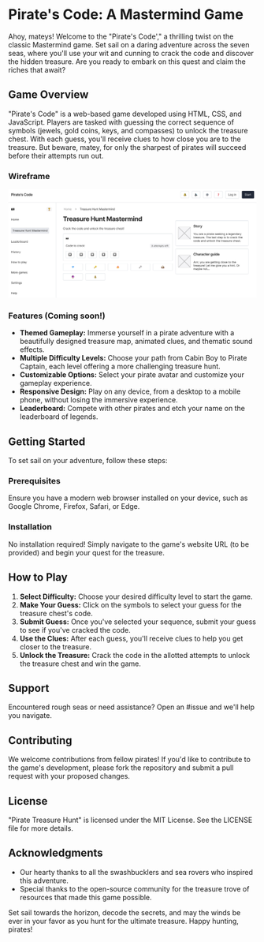 # Pirate's Code: A Mastermind Game

Ahoy, mateys! Welcome to the "Pirate's Code'," a thrilling twist on the classic Mastermind game. Set sail on a daring adventure across the seven seas, where you'll use your wit and cunning to crack the code and discover the hidden treasure. Are you ready to embark on this quest and claim the riches that await?

## Game Overview

"Pirate's Code" is a web-based game developed using HTML, CSS, and JavaScript. Players are tasked with guessing the correct sequence of symbols (jewels, gold coins, keys, and compasses) to unlock the treasure chest. With each guess, you'll receive clues to how close you are to the treasure. But beware, matey, for only the sharpest of pirates will succeed before their attempts run out.

### Wireframe

<img src="wireframe.png">

### Features (Coming soon!)

- **Themed Gameplay:** Immerse yourself in a pirate adventure with a beautifully designed treasure map, animated clues, and thematic sound effects.
- **Multiple Difficulty Levels:** Choose your path from Cabin Boy to Pirate Captain, each level offering a more challenging treasure hunt.
- **Customizable Options:** Select your pirate avatar and customize your gameplay experience.
- **Responsive Design:** Play on any device, from a desktop to a mobile phone, without losing the immersive experience.
- **Leaderboard:** Compete with other pirates and etch your name on the leaderboard of legends.

## Getting Started

To set sail on your adventure, follow these steps:

### Prerequisites

Ensure you have a modern web browser installed on your device, such as Google Chrome, Firefox, Safari, or Edge.

### Installation

No installation required! Simply navigate to the game's website URL (to be provided) and begin your quest for the treasure.

## How to Play

1. **Select Difficulty:** Choose your desired difficulty level to start the game.
2. **Make Your Guess:** Click on the symbols to select your guess for the treasure chest's code.
3. **Submit Guess:** Once you've selected your sequence, submit your guess to see if you've cracked the code.
4. **Use the Clues:** After each guess, you'll receive clues to help you get closer to the treasure.
5. **Unlock the Treasure:** Crack the code in the allotted attempts to unlock the treasure chest and win the game.

## Support

Encountered rough seas or need assistance? Open an #issue and we'll help you navigate.

## Contributing

We welcome contributions from fellow pirates! If you'd like to contribute to the game's development, please fork the repository and submit a pull request with your proposed changes.

## License

"Pirate Treasure Hunt" is licensed under the MIT License. See the LICENSE file for more details.

## Acknowledgments

- Our hearty thanks to all the swashbucklers and sea rovers who inspired this adventure.
- Special thanks to the open-source community for the treasure trove of resources that made this game possible.

Set sail towards the horizon, decode the secrets, and may the winds be ever in your favor as you hunt for the ultimate treasure. Happy hunting, pirates!